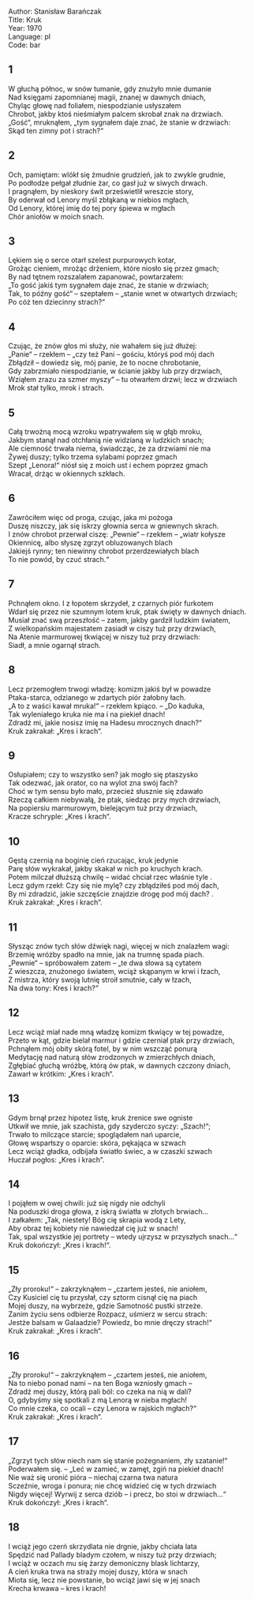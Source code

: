 Author: Stanisław Barańczak  
Title: Kruk  
Year: 1970  
Language: pl  
Code: bar  

## 1

W głuchą północ, w snów tumanie, gdy znużyło mnie dumanie  
Nad księgami zapomnianej magii, znanej w dawnych dniach,  
Chyląc głowę nad foliałem, niespodzianie usłyszałem  
Chrobot, jakby ktoś nieśmiałym palcem skrobał znak na drzwiach.  
„Gość“, mruknąłem, „tym sygnałem daje znać, że stanie w drzwiach:  
Skąd ten zimny pot i strach?“  

## 2

Och, pamiętam: wlókł się żmudnie grudzień, jak to zwykle grudnie,  
Po podłodze pełgał złudnie żar, co gasł już w siwych drwach.  
I pragnąłem, by nieskory świt prześwietlił wreszcie story,  
By oderwał od Lenory myśl zbłąkaną w niebios mgłach,  
Od Lenory, której imię do tej pory śpiewa w mgłach  
Chór aniołów w moich snach.  

## 3

Lękiem się o serce otarł szelest purpurowych kotar,  
Grożąc cieniem, mrożąc drżeniem, które niosło się przez gmach;  
By nad tętnem rozszalałem zapanować, powtarzałem:  
„To gość jakiś tym sygnałem daje znać, że stanie w drzwiach;  
Tak, to późny gość“ – szeptałem – „stanie wnet w otwartych drzwiach;  
Po cóż ten dziecinny strach?“  

## 4

Czując, że znów głos mi służy, nie wahałem się już dłużej:  
„Panie“ – rzekłem – „czy też Pani – gościu, któryś pod mój dach  
Zbłądził – dowiedz się, mój panie, że to nocne chrobotanie,  
Gdy zabrzmiało niespodzianie, w ścianie jakby lub przy drzwiach,  
Wziąłem zrazu za szmer myszy“ – tu otwarłem drzwi; lecz w drzwiach  
Mrok stał tylko, mrok i strach.  

## 5

Całą trwożną mocą wzroku wpatrywałem się w głąb mroku,  
Jakbym stanął nad otchłanią nie widzianą w ludzkich snach;  
Ale ciemność trwała niema, świadcząc, że za drzwiami nie ma  
Żywej duszy; tylko trzema sylabami poprzez gmach  
Szept „Lenora!“ niósł się z moich ust i echem poprzez gmach  
Wracał, drżąc w okiennych szkłach.  

## 6

Zawróciłem więc od proga, czując, jaka mi pożoga  
Duszę niszczy, jak się iskrzy głownia serca w gniewnych skrach.  
I znów chrobot przerwał ciszę: „Pewnie“ – rzekłem – „wiatr kołysze  
Okiennicę, albo słyszę zgrzyt obluzowanych blach  
Jakiejś rynny; ten niewinny chrobot przerdzewiałych blach  
To nie powód, by czuć strach.“  

## 7

Pchnąłem okno. I z łopotem skrzydeł, z czarnych piór furkotem  
Wdarł się przez nie szumnym lotem kruk, ptak święty w dawnych dniach.  
Musiał znać swą przeszłość – zatem, jakby gardził ludzkim światem,  
Z wielkopańskim majestatem zasiadł w ciszy tuż przy drzwiach,  
Na Atenie marmurowej tkwiącej w niszy tuż przy drzwiach:  
Siadł, a mnie ogarnął strach.  

## 8

Lecz przemogłem trwogi władzę: komizm jakiś był w powadze  
Ptaka-starca, odzianego w zdartych piór żałobny łach.  
„A to z waści kawał mruka!“ – rzekłem kpiąco. – „Do kaduka,  
Tak wyleniałego kruka nie ma i na piekieł dnach!  
Zdradź mi, jakie nosisz imię na Hadesu mrocznych dnach?“  
Kruk zakrakał: „Kres i krach“.  

## 9

Osłupiałem; czy to wszystko sen? jak mogło się ptaszysko  
Tak odezwać, jak orator, co na wylot zna swój fach?  
Choć w tym sensu było mało, przecież słusznie się zdawało  
Rzeczą całkiem niebywałą, że ptak, siedząc przy mych drzwiach,  
Na popiersiu marmurowym, bielejącym tuż przy drzwiach,  
Kracze schryple: „Kres i krach“.  

## 10

Gęstą czernią na boginię cień rzucając, kruk jedynie  
Parę słów wykrakał, jakby skakał w nich po kruchych krach.  
Potem milczał dłuższą chwilę – widać chciał rzec właśnie tyle .  
Lecz gdym rzekł: Czy się nie mylę? czy zbłądziłeś pod mój dach,  
By mi zdradzić, jakie szczęście znajdzie drogę pod mój dach? .  
Kruk zakrakał: „Kres i krach“.  

## 11

Słysząc znów tych słów dźwięk nagi, więcej w nich znalazłem wagi:  
Brzemię wróżby spadło na mnie, jak na trumnę spada piach.  
„Pewnie“ – spróbowałem zatem – „te dwa słowa są cytatem  
Z wieszcza, znużonego światem, wciąż skąpanym w krwi i łzach,  
Z mistrza, który swoją lutnię stroił smutnie, cały w łzach,  
Na dwa tony: Kres i krach?“  

## 12

Lecz wciąż miał nade mną władzę komizm tkwiący w tej powadze,  
Przeto w kąt, gdzie bielał marmur i gdzie czerniał ptak przy drzwiach,  
Pchnąłem mój obity skórą fotel, by w nim wszcząć ponurą  
Medytację nad naturą słów zrodzonych w zmierzchłych dniach,  
Zgłębiać głuchą wróżbę, którą ów ptak, w dawnych czczony dniach,  
Zawarł w krótkim: „Kres i krach“.  

## 13

Gdym brnął przez hipotez listę, kruk źrenice swe ogniste  
Utkwił we mnie, jak szachista, gdy szyderczo syczy: „Szach!“;  
Trwało to milczące starcie; spoglądałem nań uparcie,  
Głowę wsparłszy o oparcie: skóra, pękająca w szwach  
Lecz wciąż gładka, odbijała światło świec, a w czaszki szwach  
Huczał pogłos: „Kres i krach“.  

## 14

I pojąłem w owej chwili: już się nigdy nie odchyli  
Na poduszki droga głowa, z iskrą światła w złotych brwiach...  
I załkałem: „Tak, niestety! Bóg cię skrapia wodą z Lety,  
Aby obraz tej kobiety nie nawiedzał cię już w snach!  
Tak, spal wszystkie jej portrety – wtedy ujrzysz w przyszłych snach...“  
Kruk dokończył: „Kres i krach!“.  

## 15

„Zły proroku!“ – zakrzyknąłem – „czartem jesteś, nie aniołem,  
Czy Kusiciel cię tu przysłał, czy sztorm cisnął cię na piach  
Mojej duszy, na wybrzeże, gdzie Samotność pustki strzeże.  
Zanim życiu sens odbierze Rozpacz, uśmierz w sercu strach:  
Jestże balsam w Galaadzie? Powiedz, bo mnie dręczy strach!“  
Kruk zakrakał: „Kres i krach“.  

## 16

„Zły proroku!“ – zakrzyknąłem – „czartem jesteś, nie aniołem,  
Na to niebo ponad nami – na ten Boga wzniosły gmach –  
Zdradź mej duszy, którą pali ból: co czeka na nią w dali?  
O, gdybyśmy się spotkali z mą Lenorą w nieba mgłach!  
Co mnie czeka, co ocali – czy Lenora w rajskich mgłach?“  
Kruk zakrakał: „Kres i krach“.  

## 17

„Zgrzyt tych słów niech nam się stanie pożegnaniem, zły szatanie!“  
Poderwałem się. – „Leć w zamieć, w zamęt, zgiń na piekieł dnach!  
Nie waż się uronić pióra – niechaj czarna twa natura  
Sczeźnie, wroga i ponura; nie chcę widzieć cię w tych drzwiach  
Nigdy więcej! Wyrwij z serca dziób – i precz, bo stoi w drzwiach...“  
Kruk dokończył: „Kres i krach“.  

## 18

I wciąż jego czerń skrzydlata nie drgnie, jakby chciała lata  
Spędzić nad Pallady bladym czołem, w niszy tuż przy drzwiach;  
I wciąż w oczach mu się żarzy demoniczny blask lichtarzy,  
A cień kruka trwa na straży mojej duszy, która w snach  
Miota się, lecz nie powstanie, bo wciąż jawi się w jej snach  
Krecha krwawa – kres i krach!  
